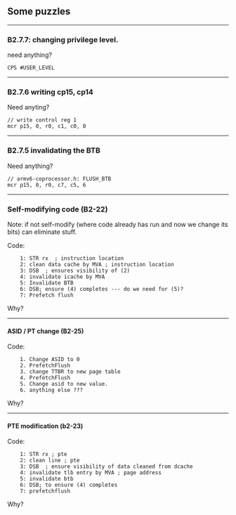 ## Some puzzles

-----------------------------------------------------------------
### B2.7.7: changing privilege level.

need anything?

    CPS #USER_LEVEL

------------------------------------------------------------------
### B2.7.6 writing cp15, cp14

Need anyting?

    // write control reg 1
    mcr p15, 0, r0, c1, c0, 0

------------------------------------------------------------------
### B2.7.5 invalidating the BTB

Need anything?

    // armv6-coprocessor.h: FLUSH_BTB
    mcr p15, 0, r0, c7, c5, 6

------------------------------------------------------------------
### Self-modifying code  (B2-22)

Note: if not self-modify (where code already has run and now
we change its bits) can eliminate stuff.

Code:

        1: STR rx  ; instruction location
        2: clean data cache by MVA ; instruction location
        3: DSB  ; ensures visibility of (2)
        4: invalidate icache by MVA
        5: Invalidate BTB
        6: DSB; ensure (4) completes --- do we need for (5)?
        7: Prefetch flush

Why?


------------------------------------------------------------------
#### ASID / PT change (B2-25)

Code:

        1. Change ASID to 0
        2. PrefetchFlush
        3. change TTBR to new page table
        4. PrefetchFlush
        5. Change asid to new value.
        6. anything else ???

Why?

-----------------------------------------------------------------
#### PTE modification (b2-23)

Code:

        1: STR rx ; pte
        2: clean line ; pte
        3: DSB  ; ensure visibility of data cleaned from dcache
        4: invalidate tlb entry by MVA ; page address
        5: invalidate btb
        6: DSB; to ensure (4) completes
        7: prefetchflush

Why?









